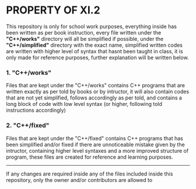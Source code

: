 <h1>PROPERTY OF XI.2</h1>

This repository is only for school work purposes, everything inside has been written as per book instruction, every file written under the <b>"C++/works"</b> directory will all be simplified if possible, under the <b>"C++/simplified"</b> directory with the exact name, simplified written codes are written with higher level of syntax that hasnt been taught in class, it is only made for reference purposes, further explanation will be written below.

<h3>1. "C++/works"</h3>
Files that are kept under the "C++/works" contains C++ programs that are written exactly as per told by books or by intructor, it will also contain codes that are not yet simplified, follows accordingly as per told, and contains a long block of code with low level syntax (or higher, following told instructions accordingly)

<h3>2. "C++/fixed"</h3>
Files that are kept under the "C++/fixed" contains C++ programs that has been simplified and/or fixed if there are unnoticeable mistake given by the intructor, containing higher level syntaxes and a more improved structure of program, these files are created for reference and learning purposes.

---

If any changes are required inside any of the files included inside this repository, only the owner and/or contributors are allowed to

